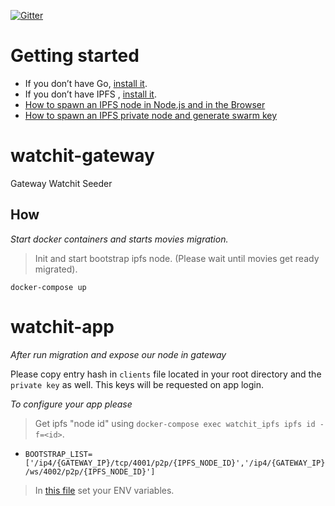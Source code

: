 [![Gitter](https://badges.gitter.im/watchit-app/community.svg)](https://gitter.im/watchit-app/community?utm_source=badge&utm_medium=badge&utm_campaign=pr-badge)

# Getting started
* If you don’t have Go, [install it](https://golang.org/doc/install).
* If you don’t have IPFS , [install it](https://github.com/ipfs/go-ipfs#install).
* [How to spawn an IPFS node in Node.js and in the Browser](https://mrh.io/2018-01-24-pushing-limits-ipfs-orbitdb/) 
* [How to spawn an IPFS private node and generate swarm key](https://mrh.io/ipfs-private-networks/) 



# watchit-gateway
Gateway Watchit Seeder

## How

*Start docker containers and starts movies migration.*
> Init and start bootstrap ipfs node. 
> (Please wait until movies get ready migrated).

`docker-compose up`

# watchit-app

*After run migration and expose our node in gateway*

Please copy entry hash in `clients` file located in your root directory and the `private key` as well. This keys will be requested on app login. 

*To configure your app please*

> Get ipfs "node id" using `docker-compose exec watchit_ipfs ipfs id -f=<id>`.
* `BOOTSTRAP_LIST=['/ip4/{GATEWAY_IP}/tcp/4001/p2p/{IPFS_NODE_ID}','/ip4/{GATEWAY_IP}/ws/4002/p2p/{IPFS_NODE_ID}']`
> In [this file](https://github.com/ZorrillosDev/watchit-desktop/blob/master/public/lib/settings/orbit.js) set your ENV variables. 





